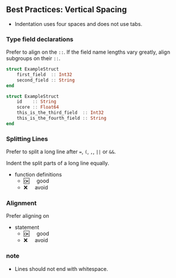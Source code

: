 ## Best Practices:  Vertical Spacing
     
- Indentation uses four spaces and does not use tabs.

### Type field declarations

Prefer to align on the `::`.
If the field name lengths vary greatly, align subgroups on their `::`.
```julia
struct ExampleStruct    
    first_field  :: Int32    
    second_field :: String    
end    
```
```julia
struct ExampleStruct    
    id    :: String    
    score :: Float64    
    this_is_the_third_field  :: Int32    
    this_is_the_fourth_field :: String    
end    
```
### Splitting Lines

Prefer to split a long line after `=`, `(`, `,`, `||` or `&&`.

Indent the split parts of a long line equally.

- function definitions
  - :ok:&nbsp;&nbsp;&nbsp;&nbsp; good
  - :x:&nbsp;&nbsp;&nbsp;&nbsp;  avoid

### Alignment

Prefer aligning on

- statement
  - :ok:&nbsp;&nbsp;&nbsp;&nbsp; good
  - :x:&nbsp;&nbsp;&nbsp;&nbsp;  avoid
  
### note

- Lines should not end with whitespace.

